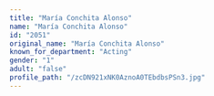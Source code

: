 ```yaml
---
title: "María Conchita Alonso"
name: "María Conchita Alonso"
id: "2051"
original_name: "María Conchita Alonso"
known_for_department: "Acting"
gender: "1"
adult: "false"
profile_path: "/zcDN921xNK0AznoA0TEbdbsPSn3.jpg"
---
```

